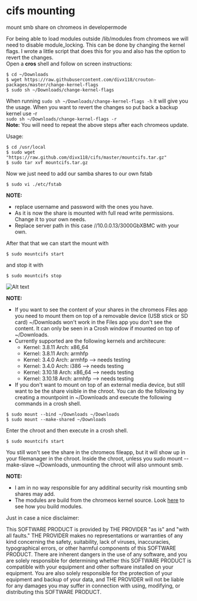 cifs mounting
=============

mount smb share on chromeos in developermode  

For being able to load modules outside /lib/modules from chromeos we will need to disable module_locking.
This can be done by changing the kernel flags. I wrote a little script that does this for you and also has the option to revert the changes.  
Open a **cros** shell and follow on screen instructions:
```
$ cd ~/Downloads
$ wget https://raw.githubusercontent.com/divx118/crouton-packages/master/change-kernel-flags
$ sudo sh ~/Downloads/change-kernel-flags
```
When running `sudo sh ~/Downloads/change-kernel-flags -h` it will give you the usage. 
When you want to revert the changes so put back a backup kernel use -r  
`sudo sh ~/Downloads/change-kernel-flags -r`  
**Note:** You will need to repeat the above steps after each chromeos update.  

Usage:
```
$ cd /usr/local 
$ sudo wget "https://raw.github.com/divx118/cifs/master/mountcifs.tar.gz" 
$ sudo tar xvf mountcifs.tar.gz 
```
Now we just need to add our samba shares to our own fstab
```
$ sudo vi ./etc/fstab
```
**NOTE:** 
 * replace username and password with the ones you have.  
 * As it is now the share is mounted with full read write permissions. Change it to your own needs.  
 * Replace server path in this case //10.0.0.13/3000GbXBMC with your own.  

After that that we can start the mount with
```
$ sudo mountcifs start
```
and stop it with
```
$ sudo mountcifs stop
```
![Alt text](https://raw.github.com/divx118/screenshots/master/crosh.png?raw=true "Example running script")

**NOTE:**
 * If you want to see the content of your shares in the chromeos Files app you need to
mount them on top of a removable device (USB stick or SD card) ~/Downloads won't work
in the Files app you don't see the content. It can only be seen in a Crosh window if 
mounted on top of ~/Downloads.
 * Currently supported are the following kernels and architecure:
   * Kernel: 3.8.11 Arch: x86_64
   * Kernel: 3.8.11 Arch: armhfp
   * Kernel: 3.4.0  Arch: armhfp --> needs testing
   * Kernel: 3.4.0  Arch: i386 --> needs testing
   * Kernel: 3.10.18 Arch: x86_64 --> needs testing
   * Kernel: 3.10.18 Arch: armhfp --> needs testing
 * If you don't want to mount on top of an external media device, but still want to be the share visible in the chroot. You can do the following by creating a mountpoint in ~/Downloads and execute the following commands in a crosh shell.
``` 
$ sudo mount --bind ~/Downloads ~/Downloads
$ sudo mount --make-shared ~/Downloads
```
Enter the chroot and then execute in a crosh shell. 
```
$ sudo mountcifs start
```
You still won't see the share in the chromeos fileapp, but it will show up in your filemanager in the chroot.
Inside the chroot, unless you sudo mount --make-slave ~/Downloads, unmounting the chroot will also unmount smb.

**NOTE:**
 * I am in no way responsible for any additinal security risk mounting smb shares may add.
 * The modules are build from the chromeos kernel source. Look [here]( https://github.com/dnschneid/crouton/wiki/Build-chrome-os-kernel-and-kernel-modules) to see how you build modules.

Just in case a nice disclaimer: 

This SOFTWARE PRODUCT is provided by THE PROVIDER "as is" and "with all faults." 
THE PROVIDER makes no representations or warranties of any kind concerning the safety, 
suitability, lack of viruses, inaccuracies, typographical errors, or other harmful 
components of this SOFTWARE PRODUCT. There are inherent dangers in the use of any 
software, and you are solely responsible for determining whether this SOFTWARE PRODUCT 
is compatible with your equipment and other software installed on your equipment. 
You are also solely responsible for the protection of your equipment and backup 
of your data, and THE PROVIDER will not be liable for any damages you may suffer 
in connection with using, modifying, or distributing this SOFTWARE PRODUCT.
